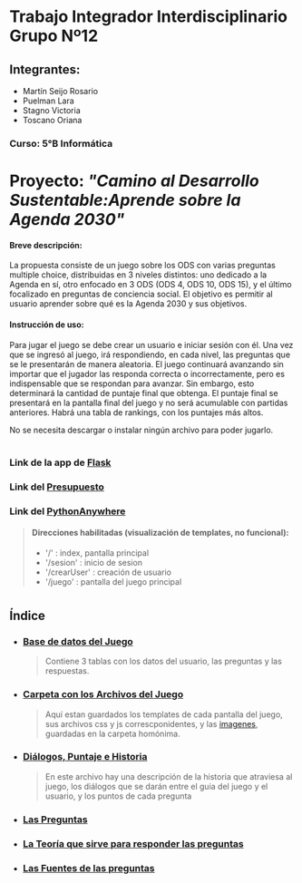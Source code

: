 # Trabajo Integrador Interdisciplinario Grupo Nº12
## Integrantes: 
   - Martín Seijo Rosario
   - Puelman Lara
   - Stagno Victoria 
   - Toscano Oriana
### Curso: 5°B Informática

# Proyecto: *"Camino al Desarrollo Sustentable:Aprende sobre la Agenda 2030"*

#### Breve descripción:
La propuesta consiste de un juego sobre los ODS con varias preguntas multiple choice, distribuidas en 3 niveles distintos: uno dedicado a la Agenda en sí, 
otro enfocado en 3 ODS (ODS 4, ODS 10, ODS 15), y el último focalizado en preguntas de conciencia social. El objetivo es permitir al usuario aprender sobre qué es 
la Agenda 2030 y sus objetivos.
#### Instrucción de uso:
Para jugar el juego se debe crear un usuario e iniciar sesión con él. Una vez que se ingresó al juego, irá respondiendo, en cada nivel, las preguntas que se le 
presentarán de manera aleatoria. El juego continuará avanzando sin importar que el jugador las responda correcta o incorrectamente, pero es indispensable que se respondan 
para avanzar. Sin embargo, esto determinará la cantidad de puntaje final que obtenga. 
El puntaje final se presentará en la pantalla final del juego y no será acumulable con partidas anteriores. Habrá una tabla de rankings, con los puntajes más altos.
  
No se necesita descargar o instalar ningún archivo para poder jugarlo.
#  
### Link de la app de [Flask](https://replit.com/join/nghdssyaqy-lara-malenamale)

###  Link del [Presupuesto](https://github.com/PioIX/G12-TPI-1CUAT/blob/preguntasODS/presupuesto.md?plain=1)

### Link del [PythonAnywhere](https://g12tpiods.pythonanywhere.com/)

> #### Direcciones habilitadas (visualización de templates, no funcional):
> - '/' : index, pantalla principal
> - '/sesion' : inicio de sesion
> - '/crearUser' : creación de usuario 
> - '/juego' : pantalla del juego principal
#  
## Índice
- ### [Base de datos del Juego](https://github.com/PioIX/G12-TPI-1CUAT/blob/main/proyecto.db)
    > Contiene 3 tablas con los datos del usuario, las preguntas y las respuestas.
- ### [Carpeta con los Archivos del Juego](https://github.com/PioIX/G12-TPI-1CUAT/tree/main/Archivos%20juego)
    > Aquí estan guardados los templates de cada pantalla del juego, sus archivos css y js correscponidentes, y las [imagenes](https://github.com/PioIX/G12-TPI-1CUAT/tree/main/Archivos%20juego/static/imagenes), guardadas en la carpeta homónima.
- ### [Diálogos, Puntaje e Historia](https://github.com/PioIX/G12-TPI-1CUAT/blob/main/Dialogos%2C%20historia%2C%20etc/Historia%2C%20Di%C3%A1logos%20y%20puntajes.md)
    > En este archivo hay una descripción de la historia que atraviesa al juego, los diálogos que se darán entre el guia del juego y el usuario, y los puntos de cada pregunta
- ### [Las Preguntas](https://github.com/PioIX/G12-TPI-1CUAT/blob/main/Dialogos%2C%20historia%2C%20etc/preguntas.md)
- ### [La Teoría que sirve para responder las preguntas](https://github.com/PioIX/G12-TPI-1CUAT/blob/main/Dialogos%2C%20historia%2C%20etc/Teoria%20para%20las%20preguntas.md)
- ### [Las Fuentes de las preguntas](https://github.com/PioIX/G12-TPI-1CUAT/blob/main/Dialogos%2C%20historia%2C%20etc/Fuentes%20de%20las%20preguntas.md)







